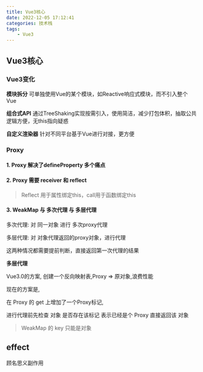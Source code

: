 ```yaml
---
title: Vue3核心
date: 2022-12-05 17:12:41
categories: 技术栈
tags: 
    - Vue3
---
```


## Vue3核心

### Vue3变化

__模块拆分__ 可单独使用Vue的某个模块，如Reactive响应式模块，而不引入整个Vue

__组合式API__ 通过TreeShaking实现按需引入，使用简洁，减少打包体积，抽取公共逻辑方便，无this指向疑惑

__自定义渲染器__ 针对不同平台基于Vue进行对接，更方便


### Proxy

#### 1. Proxy 解决了defineProperty 多个痛点


#### 2. Proxy 需要 receiver 和 reflect

> Reflect 用于属性绑定this，call用于函数绑定this

#### 3. WeakMap 与 多次代理 与 多层代理

多次代理: 对 同一对象 进行 多次proxy代理

多层代理: 对 对象代理返回的proxy对象，进行代理

这两种情况都需要提前判断，直接返回第一次代理的结果


__多层代理__

Vue3.0的方案, 创建一个反向映射表,Proxy => 原对象,浪费性能

现在的方案是, 

在 Proxy 的 get 上增加了一个Proxy标记,

进行代理前先检查 对象 是否存在该标记 表示已经是个 Proxy 直接返回该 对象

> WeakMap 的 key 只能是对象





## effect
顾名思义副作用
